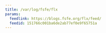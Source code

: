 ```yaml
---
title: /var/log/fsfe/flx
params:
  feedlink: https://blogs.fsfe.org/flx/feed/
  feedid: 151766c001ba6de2ab77ef0e9f65751a
---
```

